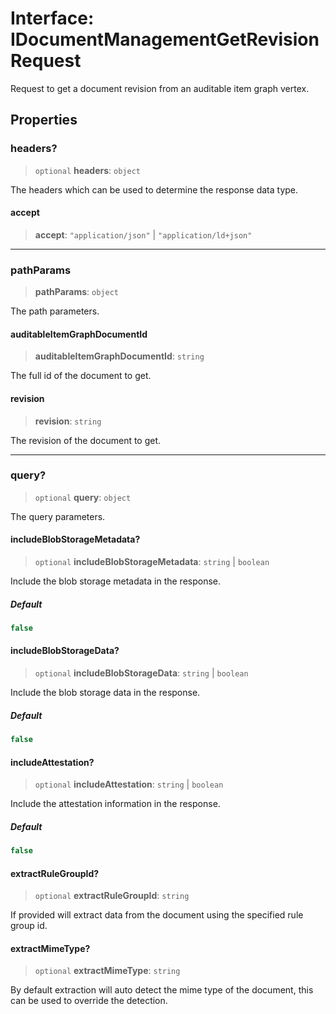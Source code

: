 # Interface: IDocumentManagementGetRevisionRequest

Request to get a document revision from an auditable item graph vertex.

## Properties

### headers?

> `optional` **headers**: `object`

The headers which can be used to determine the response data type.

#### accept

> **accept**: `"application/json"` \| `"application/ld+json"`

***

### pathParams

> **pathParams**: `object`

The path parameters.

#### auditableItemGraphDocumentId

> **auditableItemGraphDocumentId**: `string`

The full id of the document to get.

#### revision

> **revision**: `string`

The revision of the document to get.

***

### query?

> `optional` **query**: `object`

The query parameters.

#### includeBlobStorageMetadata?

> `optional` **includeBlobStorageMetadata**: `string` \| `boolean`

Include the blob storage metadata in the response.

##### Default

```ts
false
```

#### includeBlobStorageData?

> `optional` **includeBlobStorageData**: `string` \| `boolean`

Include the blob storage data in the response.

##### Default

```ts
false
```

#### includeAttestation?

> `optional` **includeAttestation**: `string` \| `boolean`

Include the attestation information in the response.

##### Default

```ts
false
```

#### extractRuleGroupId?

> `optional` **extractRuleGroupId**: `string`

If provided will extract data from the document using the specified rule group id.

#### extractMimeType?

> `optional` **extractMimeType**: `string`

By default extraction will auto detect the mime type of the document, this can be used to override the detection.
